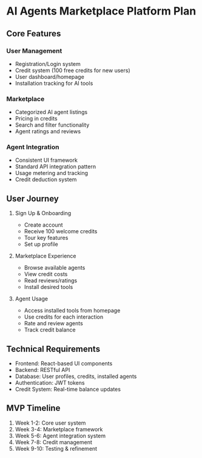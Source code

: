 # AI Agents Marketplace Platform Plan

## Core Features

### User Management
- Registration/Login system
- Credit system (100 free credits for new users)
- User dashboard/homepage
- Installation tracking for AI tools

### Marketplace
- Categorized AI agent listings
- Pricing in credits
- Search and filter functionality
- Agent ratings and reviews

### Agent Integration
- Consistent UI framework
- Standard API integration pattern
- Usage metering and tracking
- Credit deduction system

## User Journey

1. Sign Up & Onboarding
   - Create account
   - Receive 100 welcome credits
   - Tour key features
   - Set up profile

2. Marketplace Experience  
   - Browse available agents
   - View credit costs
   - Read reviews/ratings
   - Install desired tools

3. Agent Usage
   - Access installed tools from homepage
   - Use credits for each interaction
   - Rate and review agents
   - Track credit balance

## Technical Requirements

- Frontend: React-based UI components
- Backend: RESTful API
- Database: User profiles, credits, installed agents
- Authentication: JWT tokens
- Credit System: Real-time balance updates

## MVP Timeline

1. Week 1-2: Core user system
2. Week 3-4: Marketplace framework
3. Week 5-6: Agent integration system
4. Week 7-8: Credit management
5. Week 9-10: Testing & refinement